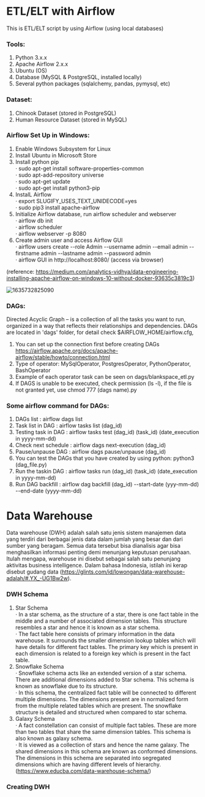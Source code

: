 # ETL/ELT with Airflow

This is ETL/ELT script by using Airflow (using local databases)

### Tools:
1. Python 3.x.x
2. Apache Airflow 2.x.x
3. Ubuntu (OS)
4. Database (MySQL & PostgreSQL, installed locally)
5. Several python packages (sqlalchemy, pandas, pymysql, etc)

### Dataset:
1. Chinook Dataset (stored in PostgreSQL)
2. Human Resource Dataset (stored in MySQL)

### Airflow Set Up in Windows: 
1. Enable Windows Subsystem for Linux
2. Install Ubuntu in Microsoft Store
3. Install python pip <br />
   · sudo apt-get install software-properties-common <br />
   · sudo apt-add-repository universe <br />
   · sudo apt-get update <br />
   · sudo apt-get install python3-pip <br />
4. InstalL Airflow <br />
   · export SLUGIFY_USES_TEXT_UNIDECODE=yes <br />
   · sudo pip3 install apache-airflow <br />
5. Initialize Airflow database, run airflow scheduler and webserver <br />
   · airflow db init <br />
   · airflow scheduler <br />
   · airflow webserver -p 8080 <br />
6. Create admin user and access Airflow GUI <br />
   · airflow users  create --role Admin --username admin --email admin --firstname admin --lastname admin --password admin <br />
   · airflow GUI in http://localhost:8080/ (access via browser) <br />
   
(reference: https://medium.com/analytics-vidhya/data-engineering-installing-apache-airflow-on-windows-10-without-docker-93635c3819c3)

![1635732825090](https://user-images.githubusercontent.com/18484807/139690676-3a3eebce-9ece-4a64-bba9-20a549befe5c.png)


### DAGs:
Directed Acyclic Graph – is a collection of all the tasks you want to run, organized in a way that reflects their relationships and dependencies. DAGs are located in 'dags' folder, for detail check $AIRFLOW_HOME/airflow.cfg,
1. You can set up the connection first before creating DAGs  https://airflow.apache.org/docs/apache-airflow/stable/howto/connection.html
2. Type of operator: MySqlOperator, PostgresOperator, PythonOperator, BashOperator
3. Example of each operator task can be seen on dags/blankspace_etl.py
4. If DAGS is unable to be executed, check permission (ls -l), if the file is not granted yet, use chmod 777 (dags name).py

### Some airflow command for DAGs:
1. DAGs list            : airflow dags list
2. Task list in DAG     : airflow tasks list (dag_id)
3. Testing task in DAG  : airflow tasks test (dag_id) (task_id) (date_execution in yyyy-mm-dd)
4. Check next schedule  : airflow dags next-execution (dag_id)
5. Pause/unpause DAG    : airflow dags pause/unpause (dag_id)
6. You can test the DAGs that you have created by using python: python3 (dag_file.py)
7. Run the taskin DAG   : airflow tasks run (dag_id) (task_id) (date_execution in yyyy-mm-dd)
8. Run DAG backfill     : airflow dag backfill (dag_id) --start-date (yyy-mm-dd) --end-date (yyyy-mm-dd)

# Data Warehouse

Data warehouse (DWH) adalah salah satu jenis sistem manajemen data yang terdiri dari berbagai jenis data dalam jumlah yang besar dan dari sumber yang beragam. Semua data tersebut bisa dianalisis agar bisa menghasilkan informasi penting demi menunjang keputusan perusahaan. Itulah mengapa, warehouse ini disebut sebagai salah satu penunjang aktivitas business intelligence. Dalam bahasa Indonesia, istilah ini kerap disebut gudang data (https://glints.com/id/lowongan/data-warehouse-adalah/#.YX_-UG1Bw2w).

### DWH Schema
1. Star Schema <br />
· In a star schema, as the structure of a star, there is one fact table in the middle and a number of associated dimension tables. This structure resembles a star and hence it is known as a star schema. <br />
· The fact table here consists of primary information in the data warehouse. It surrounds the smaller dimension lookup tables which will have details for different fact tables. The primary key which is present in each dimension is related to a foreign key which is present in the fact table. <br />
2. Snowflake Schema <br />
· Snowflake schema acts like an extended version of a star schema. There are additional dimensions added to Star schema. This schema is known as snowflake due to its structure. <br />
· In this schema, the centralized fact table will be connected to different multiple dimensions. The dimensions present are in normalized form from the multiple related tables which are present. The snowflake structure is detailed and structured when compared to star schema. <br />
3. Galaxy Schema <br />
· A fact constellation can consist of multiple fact tables. These are more than two tables that share the same dimension tables. This schema is also known as galaxy schema. <br />
· It is viewed as a collection of stars and hence the name galaxy. The shared dimensions in this schema are known as conformed dimensions. The dimensions in this schema are separated into segregated dimensions which are having different levels of hierarchy. <br />
(https://www.educba.com/data-warehouse-schema/)

### Creating DWH

